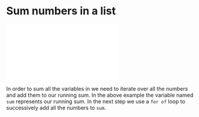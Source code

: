 # Sum numbers in a list

![sumNumbers.js](sumNumbers.js "Sum numbers in a list")

In order to sum all the variables in we need to iterate over all the numbers and add them to our running sum. In the
above example the variable named `sum` represents our running sum. In the next step we use a `for of` loop to 
successively add all the numbers to `sum`.